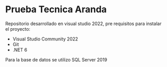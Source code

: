 # Prueba Tecnica Aranda
Repositorio desarrollado en visual studio 2022, pre requisitos para instalar el proyecto:

* Visual Studio Community 2022
* Git
* .NET 6

Para la base de datos se utilizo SQL Server 2019
